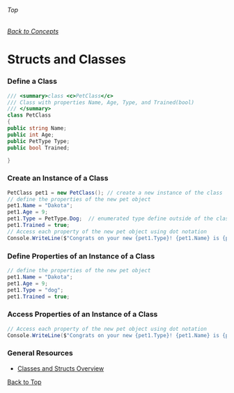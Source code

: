 ###### Top
###### [Back to Concepts](./README.md)
# Structs and Classes

### Define a Class
```c#
/// <summary>class <c>PetClass</c>
/// Class with properties Name, Age, Type, and Trained(bool)
/// </summary>
class PetClass  
{
public string Name;
public int Age;
public PetType Type;
public bool Trained;

}
```
### Create an Instance of a Class
```c#
PetClass pet1 = new PetClass(); // create a new instance of the class
// define the properties of the new pet object
pet1.Name = "Dakota";
pet1.Age = 9;
pet1.Type = PetType.Dog;  // enumerated type define outside of the class
pet1.Trained = true;
// Access each property of the new pet object using dot notation
Console.WriteLine($"Congrats on your new {pet1.Type}! {pet1.Name} is {pet1.Age} years old. It is {pet1.Trained} that they are trained.");
```
### Define Properties of an Instance of a Class
```c#
// define the properties of the new pet object
pet1.Name = "Dakota";
pet1.Age = 9;
pet1.Type = "dog";  
pet1.Trained = true;
```
### Access Properties of an Instance of a Class
```c#
// Access each property of the new pet object using dot notation
Console.WriteLine($"Congrats on your new {pet1.Type}! {pet1.Name} is {pet1.Age} years old. It is {pet1.Trained} that they are trained.");
```

### General Resources 
- [Classes and Structs Overview](https://docs.microsoft.com/en-us/dotnet/csharp/programming-guide/classes-and-structs/)

[Back to Top](#Top)
